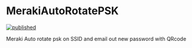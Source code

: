 # MerakiAutoRotatePSK
[![published](https://static.production.devnetcloud.com/codeexchange/assets/images/devnet-published.svg)](https://developer.cisco.com/codeexchange/github/repo/calcuttin/MerakiAutoRotatePSK)

Meraki Auto rotate psk on SSID and email out new password with QRcode
